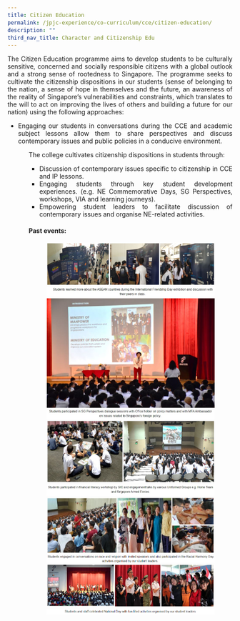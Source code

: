 ```yaml
---
title: Citizen Education
permalink: /jpjc-experience/co-curriculum/cce/citizen-education/
description: ""
third_nav_title: Character and Citizenship Edu
---
```

<div align=justify>

<p>The Citizen Education programme aims to develop students to be culturally sensitive, concerned and socially responsible citizens with a global outlook and a strong sense of rootedness to Singapore. The programme seeks to cultivate the citizenship dispositions in our students (sense of belonging to the nation, a sense of hope in themselves and the future, an awareness of the reality of Singapore’s vulnerabilities and constraints, which translates to the will to act on improving the lives of others and building a future for our nation) using the following approaches:</p>

<ul><li>Engaging our students in conversations during the CCE and academic subject lessons allow them to share perspectives and discuss contemporary issues and public policies in a conducive environment.</li><ul>

	
	
	
	
	
	
	
	
	
<p>
The college cultivates citizenship dispositions in students through:</p>
<ul>
	<li>Discussion of contemporary issues specific to citizenship in CCE and IP lessons.</li>
	<li>Engaging students through key student development experiences. (e.g. NE Commemorative Days, SG Perspectives, workshops, VIA and learning journeys).</li>
	<li>Empowering student leaders to facilitate discussion of contemporary issues and organise NE-related activities.</li></ul>

<h4><strong>Past events:</strong></h4>
<figure>
<img src="/images/past%20event%201.jpg">
<img src="/images/past%20event%201%20c.jpg">
<img src="/images/past%20event%202.jpg">
<img src="/images/past%20event%202%20c.jpg">
<img src="/images/past%20event%203.jpg">
<img src="/images/past%20event%203%20c.jpg">
<img src="/images/past%20event%204.jpg">
<img src="/images/past%20event%204%20c.png">
<img src="/images/past%20event%205.jpg">
<img src="/images/past%20event%205%20c.png"></figure>
